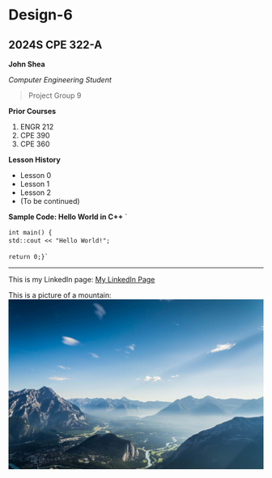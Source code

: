 # Design-6
## 2024S CPE 322-A 

**John Shea**

*Computer Engineering Student*

> Project Group 9

**Prior Courses**
1. ENGR 212
2. CPE 390
3. CPE 360

**Lesson History**
- Lesson 0
- Lesson 1
- Lesson 2
- (To be continued)


**Sample Code: Hello World in C++**
` 

    int main() {
    std::cout << "Hello World!";
   
    return 0;}`

---

This is my LinkedIn page: [My LinkedIn Page](https://www.linkedin.com/in/john-shea-a608351a6/)

This is a picture of a mountain:
![Mountain Picture](MountainPic.jpg)
